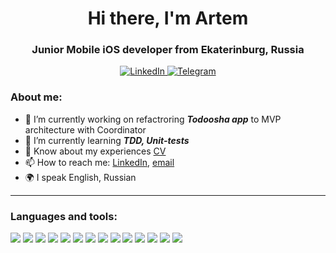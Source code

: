 <div id="header" align="center">
	<h1>Hi there, I'm Artem</h1>
	<h3>Junior Mobile iOS developer from Ekaterinburg, Russia</h3>
</div>
<div id="socials" align="center">
	<a href="www.linkedin.com/in/artem-kvashnin-972028236">
		<img src="https://img.shields.io/badge/LinkedIn-brightgreen?style=for-the-badge&logo=linkedin&logoColor=white" alt="LinkedIn"/>
	</a>
	<a href="https://t.me/ArtemyKvashnin">
		<img src="https://img.shields.io/badge/Telegram-blue?style=for-the-badge&logo=telegram&logoColor=white" alt="Telegram"/>
	</a>
</div>

### About me:
- 🔭 I’m currently working on refactroring ***Todoosha app*** to MVP architecture with Coordinator
- 🌱 I’m currently learning ***TDD, Unit-tests***
- 📄 Know about my experiences [CV](cv-link)
- 📫 How to reach me: [LinkedIn](www.linkedin.com/in/artem-kvashnin-972028236), [email](mailto:artemykv@gmail.com)
- 🌍 I speak English, Russian
___

### Languages and tools:
<div id="tools" align="left">
	<a>
    <img src="https://img.shields.io/badge/-Swift-orange?style=flat-square"/>
	</a>
  	<a>
    <img src="https://img.shields.io/badge/-iOS--SDK-green?style=flat-square"/>
	</a>
  	<a>
    <img src="https://img.shields.io/badge/-UIKit-yellow?style=flat-square"/>
	</a>
  	<a>
    <img src="https://img.shields.io/badge/-Auto layout-blue?style=flat-square"/>
	</a>
 	<a>
    <img src="https://img.shields.io/badge/-Snapkit%5CConstraints-yellowgreen?style=flat-square"/>
	</a>
	<a>
    <img src="https://img.shields.io/badge/-Core Data-orange?style=flat-square"/>
	</a>
  	<a>
    <img src="https://img.shields.io/badge/-RESTful API-lightgray?style=flat-square"/>
	</a>
  	<a>
    <img src="https://img.shields.io/badge/-SOLID-blueviolet?style=flat-square"/>
	</a>
  	<a>
    <img src="https://img.shields.io/badge/-MVC-critical?style=flat-square"/>
	</a>
  	<a>
    <img src="https://img.shields.io/badge/-MVP-brightgreen?style=flat-square"/>
	</a>
  	<a>
    <img src="https://img.shields.io/badge/-MVVM-yellow?style=flat-square"/>
	</a>
  	<a>
    <img src="https://img.shields.io/badge/-Git-red?style=flat-square"/>
	</a>
	  	<a>
    <img src="https://img.shields.io/badge/-Unit--tests-blue?style=flat-square"/>
	</a>
  	<a>
    <img src="https://img.shields.io/badge/-TDD-success?style=flat-square"/>
	</a>
</div>

<!--
**ArtemyKv/ArtemyKv** is a ✨ _special_ ✨ repository because its `README.md` (this file) appears on your GitHub profile.

Here are some ideas to get you started:

- 🔭 I’m currently working on ...
- 🌱 I’m currently learning ...
- 👯 I’m looking to collaborate on ...
- 🤔 I’m looking for help with ...
- 💬 Ask me about ...
- 📫 How to reach me: ...
- 😄 Pronouns: ...
- ⚡ Fun fact: ...
-->
